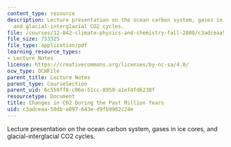 ```yaml
---
content_type: resource
description: Lecture presentation on the ocean carbon system, gases in ice cores,
  and glacial-interglacial CO2 cycles.
file: /courses/12-842-climate-physics-and-chemistry-fall-2008/c3adceaa50dba097643ed9fb9982c24e_part4_lec3.pdf
file_size: 753325
file_type: application/pdf
learning_resource_types:
- Lecture Notes
license: https://creativecommons.org/licenses/by-nc-sa/4.0/
ocw_type: OCWFile
parent_title: Lecture Notes
parent_type: CourseSection
parent_uid: 6c559ff8-c06a-51cc-8959-a1ef4fd6238f
resourcetype: Document
title: Changes in CO2 During the Past Million Years
uid: c3adceaa-50db-a097-643e-d9fb9982c24e
---
```

Lecture presentation on the ocean carbon system, gases in ice cores, and glacial-interglacial CO2 cycles.